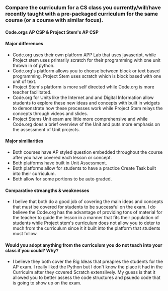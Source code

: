  ### Compare the curriculum for a CS class you currently/will/have recently taught with a pre-packaged curriculum for the same course (or a course with similar focus).
 #### Code.orgs AP CSP & Project Stem's AP CSP
 ####  Major differences
 * Code.org uses their own platform APP Lab that uses javascript, while Project stem uses primarily scratch for their programming with one unit thrown in of python.
 * Code.org's platform allows you to choose between block or text based programming. Project Stem uses scratch which is block based with one unit of text.
 * Project Stem's platform is more self directed while Code.org is more teacher facilitated. 
 * Code.org for Units like the Internet and and Digital Information allow students to explore these new ideas and concepts with built in widgets to demonstrate how these    processes work while Project Stem relays the concepts through videos and slides.
 * Project Stems Unit exam are little more comprehensive and while Code.org does a brief overview of the Unit and puts more emphasis on the assessment of Unit projects.


 #### Major similiarities
 * Both courses have AP styled question embedded throughout the course after you have covered each lesson or concept.
 * Both platforms have built in Unit Assessment.
 * Both platforms allow for students to have a practice Create Task built into their curriculum.
 * Both allow for some portions to be auto graded.
 
 #### Comparative streangths & weaknesses 
 * I belive that both do a good job of covering the main ideas and concepts that must be covered for students to be successful on the exam. I do believe the Code.org has    the advantage of providing tons of material for the teacher to guide the lesson in a manner that fits their population of students while Project stem's curriculum        does not allow you to deter to much from the curriculum since it it built into the platform that students must follow. 
 
 #### Would you adopt anything from the curriculum you do not teach into your class if you could? Why?
 * I believe they both cover the Big Ideas that preapres the students for the AP exam. I really liked the Python but I don't know the place it had in the Curriculm after    they covered Scratch extensilvely. My guess is that it allowed you to better assess the code structures and psuedo code that is going to show up on the exam.   
